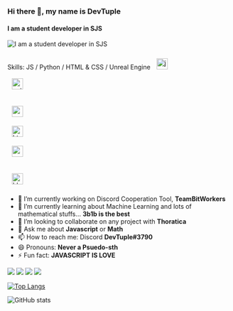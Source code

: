 ### Hi there 👋, my name is DevTuple
#### I am a student developer in SJS
![I am a student developer in SJS](https://cdn.discordapp.com/avatars/386031770216300555/90a36d739b1c15755335471c8613c959.webp?size=160)

Skills: JS / Python / HTML & CSS / Unreal Engine
<img style="margin: 10px" src="https://profilinator.rishav.dev/skills-assets/javascript-original.svg" alt="javascript" height="25" />  
<img style="margin: 10px" src="https://profilinator.rishav.dev/skills-assets/python-original.svg" alt="python" height="25" />  
<br>
<img style="margin: 10px" src="https://profilinator.rishav.dev/skills-assets/nodejs-original-wordmark.svg" alt="nodejs" height="25" />  
<img style="margin: 10px" src="https://profilinator.rishav.dev/skills-assets/html5-original-wordmark.svg" alt="html5" height="25" />  
<img style="margin: 10px" src="https://profilinator.rishav.dev/skills-assets/css3-original-wordmark.svg" alt="css3" height="25" />  
<br>
<img style="margin: 10px" src="https://profilinator.rishav.dev/skills-assets/blender_community_badge_white.svg" alt="blender" height="25" />  

- 🔭 I’m currently working on Discord Cooperation Tool, **TeamBitWorkers** 
- 🌱 I’m currently learning about Machine Learning and lots of mathematical stuffs... **3b1b is the best** 
- 👯 I’m looking to collaborate on any project with **Thoratica** 
- 💬 Ask me about **Javascript** or **Math** 
- 📫 How to reach me: Discord **DevTuple#3790** 
- 😄 Pronouns: **Never a Psuedo-sth** 
- ⚡ Fun fact: **JAVASCRIPT IS LOVE** 


<a href="https://github.com/tuple0110" target="_blank"><img src="https://img.shields.io/badge/Github-181717?style=flat-square&logo=GitHub&logoColor=white"/></a>
<a href="https://www.linkedin.com/in/dev-tuple-1a60b91b8//" target="_blank"><img src="https://img.shields.io/badge/LinkedIn-0A66C2?style=flat-square&logo=LinkedIn&logoColor=white"/></a>
<a href="https://stackoverflow.com/users/10984268/devtuple" target="_blank"><img src="https://img.shields.io/badge/Stack Overflow-F58025?style=flat-square&logo=Stack Overflow&logoColor=white"/></a>
<a href="https://www.youtube.com/channel/UC3aBGh-dNqAieDC8dLWUpSg" target="_blank"><img src="https://img.shields.io/badge/Youtube-FF0000?style=flat-square&logo=Youtube&logoColor=white"/></a>

[![Top Langs](https://github-readme-stats.vercel.app/api/top-langs/?username=tuple0110)](https://github.com/anuraghazra/github-readme-stats)

![GitHub stats](https://github-readme-stats.vercel.app/api?username=tuple0110&show_icons=true&count_private=true)  
 
